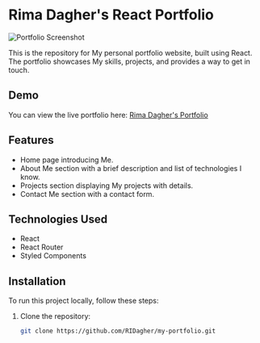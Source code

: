 # Rima Dagher's React Portfolio

![Portfolio Screenshot](screenshot.png)

This is the repository for My personal portfolio website, built using React. The portfolio showcases My skills, projects, and provides a way to get in touch.

## Demo

You can view the live portfolio here: [Rima Dagher's Portfolio](https://my-portfolio-ox4cc48x1-ridagher.vercel.app/)

## Features

- Home page introducing Me.
- About Me section with a brief description and list of technologies I know.
- Projects section displaying My projects with details.
- Contact Me section with a contact form.

## Technologies Used

- React
- React Router
- Styled Components

## Installation

To run this project locally, follow these steps:

1. Clone the repository:

   ```bash
   git clone https://github.com/RIDagher/my-portfolio.git
   ```
